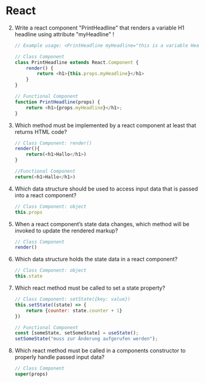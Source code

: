# React

2. Write a react component "PrintHeadline" that renders a variable H1 headline using attribute "myHeadline" !

    ```js
    // Example usage: <PrintHeadline myHeadline="this is a variable Headline" />

    // Class Component
    class PrintHeadline extends React.Component {
        render() {
            return <h1>{this.props.myHeadline}</h1>
        }
    }
    
    // Functional Component
    function PrintHeadline(props) {
        return <h1>{props.myHeadline}</h1>;
    }
    ```

3. Which method must be implemented by a react component at least that returns HTML code?

    ```js
    // Class Component: render()
    render(){
        return(<h1>Hallo</h1>)
    }
    
    //Functional Component
    return(<h1>Hallo</h1>)
    ```

4. Which data structure should be used to access input data that is passed into a react component?

    ```js
    // Class Component: object
    this.props
    ```

5. When a react component’s state data changes, which method will be invoked to update the rendered markup?

    ```js
    // Class Component
    render()
    ```

6. Which data structure holds the state data in a react component?

    ```js
    // Class Component: object
    this.state
    ```

7. Which react method must be called to set a state property?

    ```js
    // Class Component: setState({key: value})
    this.setState((state) => {
        return {counter: state.counter + 1}
    })
    
    // Functional Component
    const [someState, setSomeState] = useState();
    setSomeState("muss zur Änderung aufgerufen werden");
    ```

8. Which react method must be called in a components constructor to properly handle passed input data?

    ```js
    // Class Component
    super(props)
    ```
